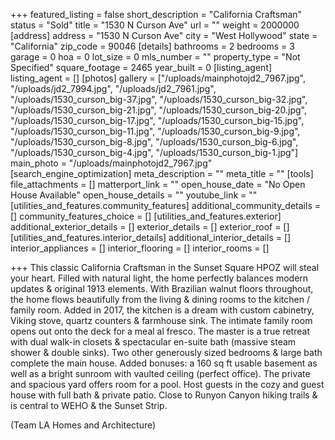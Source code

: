 +++
featured_listing = false
short_description = "California Craftsman"
status = "Sold"
title = "1530 N Curson Ave"
url = ""
weight = 2000000
[address]
address = "1530 N Curson Ave"
city = "West Hollywood"
state = "California"
zip_code = 90046
[details]
bathrooms = 2
bedrooms = 3
garage = 0
hoa = 0
lot_size = 0
mls_number = ""
property_type = "Not Specified"
square_footage = 2465
year_built = 0
[listing_agent]
listing_agent = []
[photos]
gallery = ["/uploads/mainphotojd2_7967.jpg", "/uploads/jd2_7994.jpg", "/uploads/jd2_7961.jpg", "/uploads/1530_curson_big-37.jpg", "/uploads/1530_curson_big-32.jpg", "/uploads/1530_curson_big-21.jpg", "/uploads/1530_curson_big-20.jpg", "/uploads/1530_curson_big-17.jpg", "/uploads/1530_curson_big-15.jpg", "/uploads/1530_curson_big-11.jpg", "/uploads/1530_curson_big-9.jpg", "/uploads/1530_curson_big-8.jpg", "/uploads/1530_curson_big-6.jpg", "/uploads/1530_curson_big-4.jpg", "/uploads/1530_curson_big-1.jpg"]
main_photo = "/uploads/mainphotojd2_7967.jpg"
[search_engine_optimization]
meta_description = ""
meta_title = ""
[tools]
file_attachments = []
matterport_link = ""
open_house_date = "No Open House Available"
open_house_details = ""
youtube_link = ""
[utilities_and_features.community_features]
additional_community_details = []
community_features_choice = []
[utilities_and_features.exterior]
additional_exterior_details = []
exterior_details = []
exterior_roof = []
[utilities_and_features.interior_details]
additional_interior_details = []
interior_appliances = []
interior_flooring = []
interior_rooms = []

+++
This classic California Craftsman in the Sunset Square HPOZ will steal your heart. Filled with natural light, the home perfectly balances modern updates & original 1913 elements. With Brazilian walnut floors throughout, the home flows beautifully from the living & dining rooms to the kitchen / family room. Added in 2017, the kitchen is a dream with custom cabinetry, Viking stove, quartz counters & farmhouse sink. The intimate family room opens out onto the deck for a meal al fresco. The master is a true retreat with dual walk-in closets & spectacular en-suite bath (massive steam shower & double sinks). Two other generously sized bedrooms & large bath complete the main house. Added bonuses: a 160 sq ft usable basement as well as a bright sunroom with vaulted ceiling (perfect office). The private and spacious yard offers room for a pool. Host guests in the cozy and guest house with full bath & private patio. Close to Runyon Canyon hiking trails & is central to WEHO & the Sunset Strip.

(Team LA Homes and Architecture)